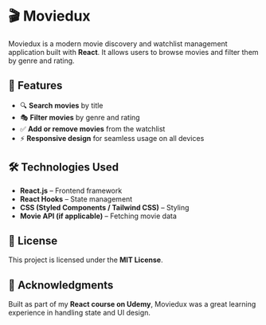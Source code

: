 # 🎬 Moviedux  

Moviedux is a modern movie discovery and watchlist management application built with **React**. It allows users to browse movies and filter them by genre and rating.  

## 🚀 Features  

- 🔍 **Search movies** by title  
- 🎭 **Filter movies** by genre and rating  
- ✅ **Add or remove movies** from the watchlist   
- ⚡ **Responsive design** for seamless usage on all devices  

## 🛠️ Technologies Used  

- **React.js** – Frontend framework  
- **React Hooks** – State management  
- **CSS (Styled Components / Tailwind CSS)** – Styling  
- **Movie API (if applicable)** – Fetching movie data  


## 📜 License  

This project is licensed under the **MIT License**.  

## 🙌 Acknowledgments  

Built as part of my **React course on Udemy**, Moviedux was a great learning experience in handling state and UI design.  
